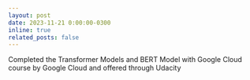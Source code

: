```yaml
---
layout: post
date: 2023-11-21 0:00:00-0300
inline: true
related_posts: false
---
```


Completed the Transformer Models and BERT Model with Google Cloud course by Google Cloud and offered through Udacity